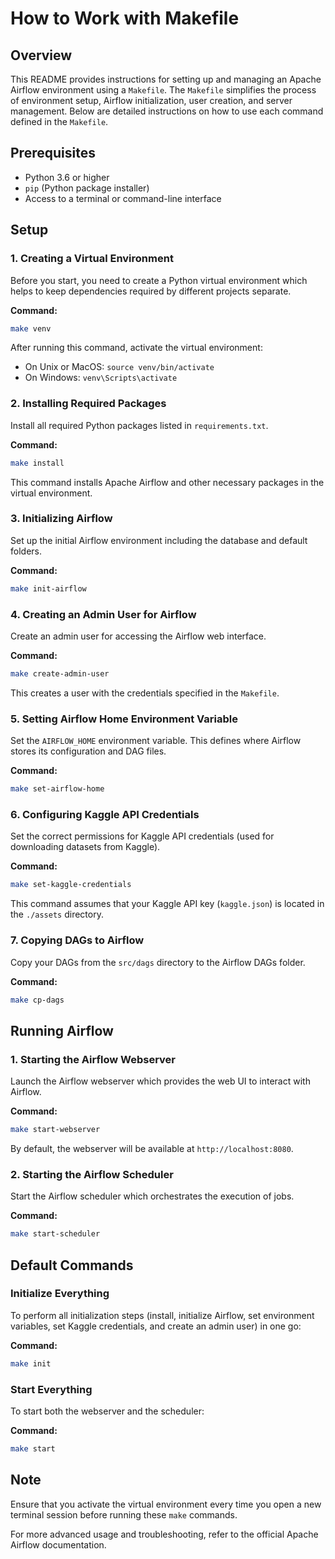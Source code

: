 # How to Work with Makefile

## Overview

This README provides instructions for setting up and managing an Apache Airflow environment using a `Makefile`. The `Makefile` simplifies the process of environment setup, Airflow initialization, user creation, and server management. Below are detailed instructions on how to use each command defined in the `Makefile`.

## Prerequisites

- Python 3.6 or higher
- `pip` (Python package installer)
- Access to a terminal or command-line interface

## Setup

### 1. Creating a Virtual Environment

Before you start, you need to create a Python virtual environment which helps to keep dependencies required by different projects separate.

**Command:**

```bash
make venv
```

After running this command, activate the virtual environment:

- On Unix or MacOS: `source venv/bin/activate`
- On Windows: `venv\Scripts\activate`

### 2. Installing Required Packages

Install all required Python packages listed in `requirements.txt`.

**Command:**

```bash
make install
```

This command installs Apache Airflow and other necessary packages in the virtual environment.

### 3. Initializing Airflow

Set up the initial Airflow environment including the database and default folders.

**Command:**

```bash
make init-airflow
```

### 4. Creating an Admin User for Airflow

Create an admin user for accessing the Airflow web interface.

**Command:**

```bash
make create-admin-user
```

This creates a user with the credentials specified in the `Makefile`.

### 5. Setting Airflow Home Environment Variable

Set the `AIRFLOW_HOME` environment variable. This defines where Airflow stores its configuration and DAG files.

**Command:**

```bash
make set-airflow-home
```

### 6. Configuring Kaggle API Credentials

Set the correct permissions for Kaggle API credentials (used for downloading datasets from Kaggle).

**Command:**

```bash
make set-kaggle-credentials
```

This command assumes that your Kaggle API key (`kaggle.json`) is located in the `./assets` directory.

### 7. Copying DAGs to Airflow

Copy your DAGs from the `src/dags` directory to the Airflow DAGs folder.

**Command:**

```bash
make cp-dags
```

## Running Airflow

### 1. Starting the Airflow Webserver

Launch the Airflow webserver which provides the web UI to interact with Airflow.

**Command:**

```bash
make start-webserver
```

By default, the webserver will be available at `http://localhost:8080`.

### 2. Starting the Airflow Scheduler

Start the Airflow scheduler which orchestrates the execution of jobs.

**Command:**

```bash
make start-scheduler
```

## Default Commands

### Initialize Everything

To perform all initialization steps (install, initialize Airflow, set environment variables, set Kaggle credentials, and create an admin user) in one go:

**Command:**

```bash
make init
```

### Start Everything

To start both the webserver and the scheduler:

**Command:**

```bash
make start
```

## Note

Ensure that you activate the virtual environment every time you open a new terminal session before running these `make` commands. 

For more advanced usage and troubleshooting, refer to the official Apache Airflow documentation.